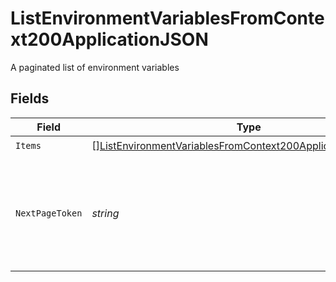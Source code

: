 # ListEnvironmentVariablesFromContext200ApplicationJSON

A paginated list of environment variables


## Fields

| Field                                                                                                                                                 | Type                                                                                                                                                  | Required                                                                                                                                              | Description                                                                                                                                           |
| ----------------------------------------------------------------------------------------------------------------------------------------------------- | ----------------------------------------------------------------------------------------------------------------------------------------------------- | ----------------------------------------------------------------------------------------------------------------------------------------------------- | ----------------------------------------------------------------------------------------------------------------------------------------------------- |
| `Items`                                                                                                                                               | [][ListEnvironmentVariablesFromContext200ApplicationJSONItems](../../models/operations/listenvironmentvariablesfromcontext200applicationjsonitems.md) | :heavy_check_mark:                                                                                                                                    | N/A                                                                                                                                                   |
| `NextPageToken`                                                                                                                                       | *string*                                                                                                                                              | :heavy_check_mark:                                                                                                                                    | A token to pass as a `page-token` query parameter to return the next page of results.                                                                 |